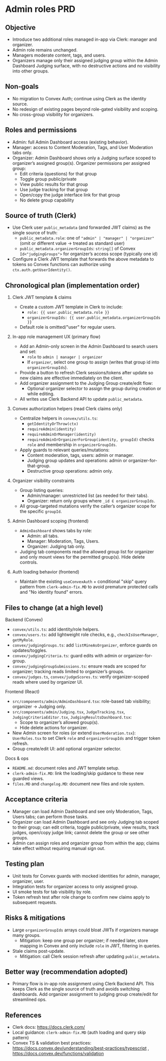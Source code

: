 # Admin roles PRD

## Objective
- Introduce two additional roles managed in-app via Clerk: manager and organizer.
- Admin role remains unchanged.
- Managers moderate content, tags, and users.
- Organizers manage only their assigned judging group within the Admin Dashboard Judging surface, with no destructive actions and no visibility into other groups.

## Non-goals
- No migration to Convex Auth; continue using Clerk as the identity source.
- No redesign of existing pages beyond role-gated visibility and scoping.
- No cross-group visibility for organizers.

## Roles and permissions
- Admin: full Admin Dashboard access (existing behavior).
- Manager: access to Content Moderation, Tags, and User Moderation tabs only.
- Organizer: Admin Dashboard shows only a Judging surface scoped to organizer’s assigned group(s). Organizer permissions per assigned group:
  - Edit criteria (questions) for that group
  - Toggle group public/private
  - View public results for that group
  - Use judge tracking for that group
  - Open/copy the judge interface link for that group
  - No delete group capability

## Source of truth (Clerk)
- Use Clerk user `public_metadata` (and forwarded JWT claims) as the single source of truth:
  - `public_metadata.role`: one of `"admin" | "manager" | "organizer"` (omit or different value -> treated as standard user)
  - `public_metadata.organizerGroupIds`: `string[]` of Convex `Id<"judgingGroups">` for organizer’s access scope (typically one id)
- Configure a Clerk JWT template that forwards the above metadata to tokens so Convex functions can authorize using `ctx.auth.getUserIdentity()`.

## Chronological plan (implementation order)
1) Clerk JWT template & claims
   - Create a custom JWT template in Clerk to include:
     - `role: {{ user.public_metadata.role }}`
     - `organizerGroupIds: {{ user.public_metadata.organizerGroupIds }}`
   - Default role is omitted/"user" for regular users.

2) In-app role management UX (primary flow)
   - Add an Admin-only screen in the Admin Dashboard to search users and set:
     - `role` to `admin | manager | organizer`
     - If `organizer`, select one group to assign (writes that group id into `organizerGroupIds`).
   - Provide a button to refresh Clerk sessions/tokens after update so new claims are effective immediately on the client.
   - Add organizer assignment to the Judging Group create/edit flow:
     - Optional organizer selector to assign the group during creation or while editing.
   - All writes use Clerk Backend API to update `public_metadata`.

3) Convex authorization helpers (read Clerk claims only)
   - Centralize helpers in `convex/utils.ts`:
     - `getIdentityOrThrow(ctx)`
     - `requireAdmin(identity)`
     - `requireAdminOrManager(identity)`
     - `requireAdminOrOrganizerForGroup(identity, groupId)` checks `role` and membership in `organizerGroupIds`.
   - Apply guards to relevant queries/mutations:
     - Content moderation, tags, users: admin or manager.
     - Judging group updates and operations: admin or organizer-for-that-group.
     - Destructive group operations: admin only.

4) Organizer visibility constraints
   - Group listing queries:
     - Admin/manager: unrestricted list (as needed for their tabs).
     - Organizer: return only groups where `_id ∈ organizerGroupIds`.
   - All group-targeted mutations verify the caller’s organizer scope for the specific `groupId`.

5) Admin Dashboard scoping (frontend)
   - `AdminDashboard` shows tabs by role:
     - Admin: all tabs.
     - Manager: Moderation, Tags, Users.
     - Organizer: Judging tab only.
   - Judging tab components read the allowed group list for organizer and only mount views for the permitted group(s). Hide delete controls.

6) Auth loading behavior (frontend)
   - Maintain the existing `useConvexAuth` + conditional "skip" query pattern from `clerk-admin-fix.MD` to avoid premature protected calls and "No identity found" errors.

## Files to change (at a high level)
Backend (Convex)
- `convex/utils.ts`: add identity/role helpers.
- `convex/users.ts`: add lightweight role checks, e.g., `checkIsUserManager`, `getMyRole`.
- `convex/judgingGroups.ts`: add `listMineAsOrganizer`, enforce guards on updates/toggles.
- `convex/judgingCriteria.ts`: guard edits with admin or organizer-for-group.
- `convex/judgingGroupSubmissions.ts`: ensure reads are scoped for organizer; tracking reads limited to organizer’s groups.
- `convex/judges.ts`, `convex/judgeScores.ts`: verify organizer-scoped reads where used by organizer UI.

Frontend (React)
- `src/components/admin/AdminDashboard.tsx`: role-based tab visibility; organizer -> Judging only.
- `src/components/admin/Judging.tsx`, `JudgeTracking.tsx`, `JudgingCriteriaEditor.tsx`, `JudgingResultsDashboard.tsx`:
  - Scope to organizer’s allowed group(s).
  - Hide delete actions for organizer.
- New Admin screen for roles (or extend `UserModeration.tsx`): `UserRoles.tsx` to set Clerk `role` and `organizerGroupIds` and trigger token refresh.
- Group create/edit UI: add optional organizer selector.

Docs & ops
- `README.md`: document roles and JWT template setup.
- `clerk-admin-fix.MD`: link the loading/skip guidance to these new guarded views.
- `files.MD` and `changelog.MD`: document new files and role system.

## Acceptance criteria
- Manager can load Admin Dashboard and see only Moderation, Tags, Users tabs; can perform those tasks.
- Organizer can load Admin Dashboard and see only Judging tab scoped to their group; can edit criteria, toggle public/private, view results, track judges, open/copy judge link; cannot delete the group or see other groups.
- Admin can assign roles and organizer group from within the app; claims take effect without requiring manual sign out.

## Testing plan
- Unit tests for Convex guards with mocked identities for admin, manager, organizer, user.
- Integration tests for organizer access to only assigned group.
- UI smoke tests for tab visibility by role.
- Token refresh test after role change to confirm new claims apply to subsequent requests.

## Risks & mitigations
- Large `organizerGroupIds` arrays could bloat JWTs if organizers manage many groups.
  - Mitigation: keep one group per organizer; if needed later, store mapping in Convex and only include `role` in JWT, filtering in queries.
- Stale claims post-update.
  - Mitigation: call Clerk session refresh after updating `public_metadata`.

## Better way (recommendation adopted)
- Primary flow is in-app role assignment using Clerk Backend API. This keeps Clerk as the single source of truth and avoids switching dashboards. Add organizer assignment to judging group create/edit for streamlined ops.

## References
- Clerk docs: https://docs.clerk.com/
- Local guidance: `clerk-admin-fix.MD` (auth loading and query skip pattern)
- Convex TS & validation best practices: https://docs.convex.dev/understanding/best-practices/typescript , https://docs.convex.dev/functions/validation


